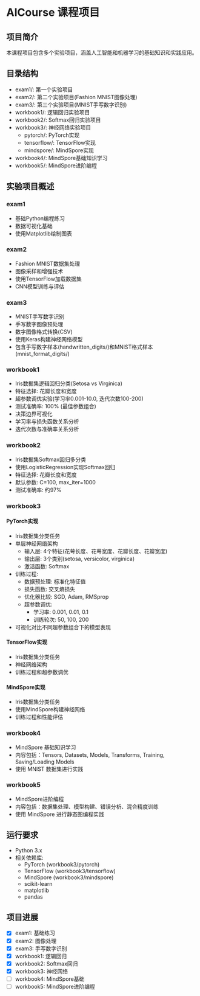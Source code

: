# AICourse 课程项目

## 项目简介
本课程项目包含多个实验项目，涵盖人工智能和机器学习的基础知识和实践应用。

## 目录结构
- exam1/: 第一个实验项目
- exam2/: 第二个实验项目(Fashion MNIST图像处理)
- exam3/: 第三个实验项目(MNIST手写数字识别)
- workbook1/: 逻辑回归实验项目
- workbook2/: Softmax回归实验项目
- workbook3/: 神经网络实验项目
  - pytorch/: PyTorch实现
  - tensorflow/: TensorFlow实现
  - mindspore/: MindSpore实现
- workbook4/: MindSpore基础知识学习
- workbook5/: MindSpore进阶编程

## 实验项目概述
### exam1
- 基础Python编程练习
- 数据可视化基础
- 使用Matplotlib绘制图表

### exam2
- Fashion MNIST数据集处理
- 图像采样和增强技术
- 使用TensorFlow加载数据集
- CNN模型训练与评估

### exam3
- MNIST手写数字识别
- 手写数字图像预处理
- 数字图像格式转换(CSV)
- 使用Keras构建神经网络模型
- 包含手写数字样本(handwritten_digits/)和MNIST格式样本(mnist_format_digits/)

### workbook1
- Iris数据集逻辑回归分类(Setosa vs Virginica)
- 特征选择: 花瓣长度和宽度
- 超参数调优实验(学习率0.001-10.0, 迭代次数100-200)
- 测试准确率: 100% (最佳参数组合)
- 决策边界可视化
- 学习率与损失函数关系分析
- 迭代次数与准确率关系分析

### workbook2
- Iris数据集Softmax回归多分类
- 使用LogisticRegression实现Softmax回归
- 特征选择: 花瓣长度和宽度
- 默认参数: C=100, max_iter=1000
- 测试准确率: 约97%

### workbook3
#### PyTorch实现
- Iris数据集分类任务
- 单层神经网络架构
  - 输入层: 4个特征(花萼长度、花萼宽度、花瓣长度、花瓣宽度)
  - 输出层: 3个类别(setosa, versicolor, virginica)
  - 激活函数: Softmax
- 训练过程:
  - 数据预处理: 标准化特征值
  - 损失函数: 交叉熵损失
  - 优化器比较: SGD, Adam, RMSprop
  - 超参数调优:
    - 学习率: 0.001, 0.01, 0.1
    - 训练轮次: 50, 100, 200
- 可视化对比不同超参数组合下的模型表现

#### TensorFlow实现
- Iris数据集分类任务
- 神经网络架构
- 训练过程和超参数调优

#### MindSpore实现
- Iris数据集分类任务
- 使用MindSpore构建神经网络
- 训练过程和性能评估


### workbook4
- MindSpore 基础知识学习
- 内容包括：Tensors, Datasets, Models, Transforms, Training, Saving/Loading Models
- 使用 MNIST 数据集进行实践

### workbook5
- MindSpore进阶编程
- 内容包括：数据集处理、模型构建、错误分析、混合精度训练
- 使用 MindSpore 进行静态图编程实践

## 运行要求
- Python 3.x
- 相关依赖库:
  - PyTorch (workbook3/pytorch)
  - TensorFlow (workbook3/tensorflow)
  - MindSpore (workbook3/mindspore)
  - scikit-learn
  - matplotlib
  - pandas

## 项目进展
- [x] exam1: 基础练习
- [x] exam2: 图像处理
- [x] exam3: 手写数字识别
- [x] workbook1: 逻辑回归
- [x] workbook2: Softmax回归
- [x] workbook3: 神经网络
- [ ] workbook4: MindSpore基础
- [ ] workbook5: MindSpore进阶编程
